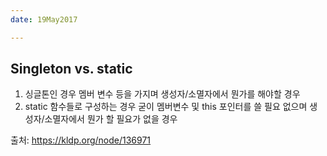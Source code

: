```yaml
---
date: 19May2017

---
```


## Singleton vs. static
1. 싱글톤인 경우
멤버 변수 등을 가지며 생성자/소멸자에서 뭔가를 해야할 경우
2. static 함수들로 구성하는 경우
굳이 멤버변수 및 this 포인터를 쓸 필요 없으며 생성자/소멸자에서 뭔가 할 필요가 없을 경우

출처: https://kldp.org/node/136971